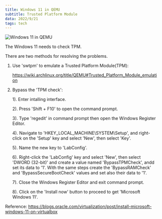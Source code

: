 ```yaml
---
title: Windows 11 in QEMU
subtitle: Trusted Platform Module
data: 2022/9/21
tags: tech
---
```


![Windows 11 in QEMU](https://img1.imgtp.com/2022/09/21/HsnYHd5d.png)

The Windows 11 needs to check TPM.

There are two methods for resolving the problems.
1. Use 'swtpm' to emulate a Trusted Platform Module(TPM):

    https://wiki.archlinux.org/title/QEMU#Trusted_Platform_Module_emulation

2. Bypass the 'TPM check':

    1). Enter intalling interface.

    2). Press 'Shift + F10' to open the command prompt.

    3). Type 'regedit' in command prompt then open the Windows Register Editor.

    4). Navigate to 'HKEY_LOCAL_MACHINE\SYSTEM\Setup', and right-click on the 'Setup' key and select 'New', then select 'Key'.

    5). Name the new key to 'LabConfig'.

    6). Right-click the 'LabConfig' key and select 'New', then select 'DWORD (32-bit)' and create a value named 'BypassTPMCheck', andd set its data to '1'. With the same steps create the 'BypassRAMCheck' and 'BypassSecureBootCheck' values and set also their data to '1'.

    7). Close the Windows Register Editor and exit command prompt.

    8). Click on the 'Install now' button to proceed to get 'Microsoft Windows 11'.

Reference:
https://blogs.oracle.com/virtualization/post/install-microsoft-windows-11-on-virtualbox
